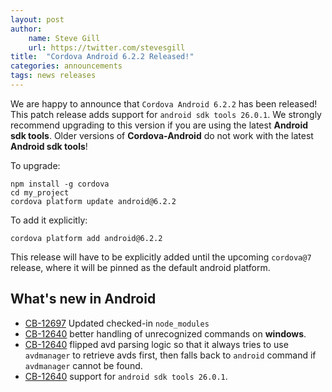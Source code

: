 ```yaml
---
layout: post
author:
    name: Steve Gill
    url: https://twitter.com/stevesgill
title:  "Cordova Android 6.2.2 Released!"
categories: announcements
tags: news releases
---
```


We are happy to announce that `Cordova Android 6.2.2` has been released! This patch release adds support for `android sdk tools 26.0.1`. We strongly recommend upgrading to this version if you are using the latest **Android sdk tools**. Older versions of **Cordova-Android** do not work with the latest **Android sdk tools**!

To upgrade:

    npm install -g cordova
    cd my_project
    cordova platform update android@6.2.2

To add it explicitly:

    cordova platform add android@6.2.2

This release will have to be explicitly added until the upcoming `cordova@7` release, where it will be pinned as the default android platform.

<!--more-->
## What's new in Android
* [CB-12697](https://issues.apache.org/jira/browse/CB-12697) Updated checked-in `node_modules`
* [CB-12640](https://issues.apache.org/jira/browse/CB-12640) better handling of unrecognized commands on **windows**.
* [CB-12640](https://issues.apache.org/jira/browse/CB-12640) flipped avd parsing logic so that it always tries to use `avdmanager` to retrieve avds first, then falls back to `android` command if `avdmanager` cannot be found.
* [CB-12640](https://issues.apache.org/jira/browse/CB-12640) support for `android sdk tools 26.0.1`.

